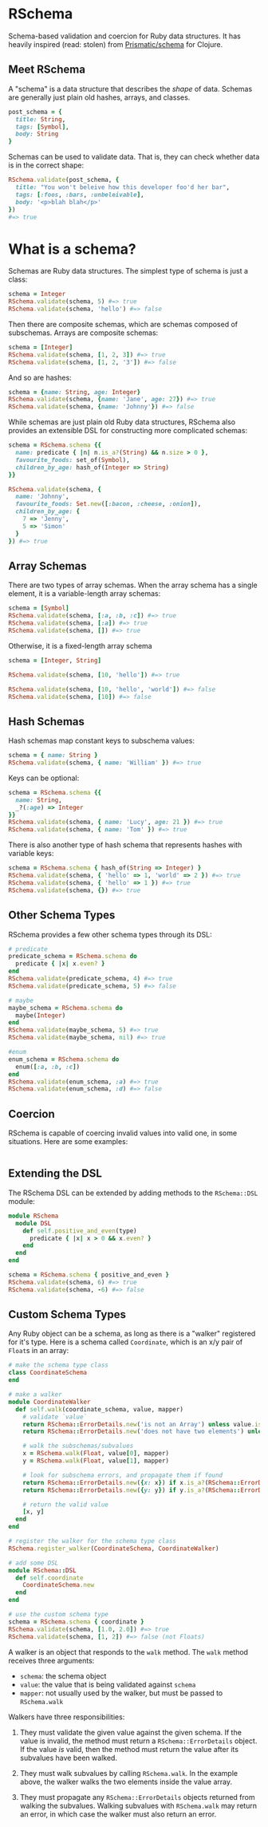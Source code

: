 # RSchema

Schema-based validation and coercion for Ruby data structures. It has heavily
inspired (read: stolen) from [Prismatic/schema][] for Clojure. 

Meet RSchema
------------

A "schema" is a data structure that describes the _shape_ of data.
Schemas are generally just plain old hashes, arrays, and classes.

```ruby
post_schema = {
  title: String,
  tags: [Symbol],
  body: String
}
```

Schemas can be used to validate data. That is, they can check whether
data is in the correct shape:

```ruby
RSchema.validate(post_schema, {
  title: "You won't beleive how this developer foo'd her bar",
  tags: [:foos, :bars, :unbeleivable],
  body: '<p>blah blah</p>'
})
#=> true
```

# What is a schema?

Schemas are Ruby data structures. The simplest type of schema is just a class:

```ruby
schema = Integer
RSchema.validate(schema, 5) #=> true
RSchema.validate(schema, 'hello') #=> false
```

Then there are composite schemas, which are schemas composed of subschemas.
Arrays are composite schemas:

```ruby
schema = [Integer]
RSchema.validate(schema, [1, 2, 3]) #=> true
RSchema.validate(schema, [1, 2, '3']) #=> false
```

And so are hashes:

```ruby
schema = {name: String, age: Integer}
RSchema.validate(schema, {name: 'Jane', age: 27}) #=> true
RSchema.validate(schema, {name: 'Johnny'}) #=> false
```

While schemas are just plain old Ruby data structures, RSchema also provides
an extensible DSL for constructing more complicated schemas:

```ruby
schema = RSchema.schema {{
  name: predicate { |n| n.is_a?(String) && n.size > 0 },
  favourite_foods: set_of(Symbol),
  children_by_age: hash_of(Integer => String)
}}

RSchema.validate(schema, {
  name: 'Johnny',
  favourite_foods: Set.new([:bacon, :cheese, :onion]),
  children_by_age: {
    7 => 'Jenny',
    5 => 'Simon'
  }
}) #=> true
```

Array Schemas
-------------

There are two types of array schemas. When the array schema has a single
element, it is a variable-length array schemas:

```ruby
schema = [Symbol]
RSchema.validate(schema, [:a, :b, :c]) #=> true
RSchema.validate(schema, [:a]) #=> true
RSchema.validate(schema, []) #=> true
```

Otherwise, it is a fixed-length array schema

```ruby
schema = [Integer, String]

RSchema.validate(schema, [10, 'hello']) #=> true

RSchema.validate(schema, [10, 'hello', 'world']) #=> false
RSchema.validate(schema, [10]) #=> false
```

Hash Schemas
------------

Hash schemas map constant keys to subschema values:

```ruby
schema = { name: String }
RSchema.validate(schema, { name: 'William' }) #=> true
```

Keys can be optional:

```ruby
schema = RSchema.schema {{
  name: String,
  _?(:age) => Integer
}}
RSchema.validate(schema, { name: 'Lucy', age: 21 }) #=> true
RSchema.validate(schema, { name: 'Tom' }) #=> true
```

There is also another type of hash schema that represents hashes with variable
keys:

```ruby
schema = RSchema.schema { hash_of(String => Integer) }
RSchema.validate(schema, { 'hello' => 1, 'world' => 2 }) #=> true
RSchema.validate(schema, { 'hello' => 1 }) #=> true
RSchema.validate(schema, {}) #=> true
```

Other Schema Types
------------------

RSchema provides a few other schema types through its DSL:

```ruby
# predicate
predicate_schema = RSchema.schema do
  predicate { |x| x.even? }
end
RSchema.validate(predicate_schema, 4) #=> true
RSchema.validate(predicate_schema, 5) #=> false

# maybe
maybe_schema = RSchema.schema do
  maybe(Integer)
end
RSchema.validate(maybe_schema, 5) #=> true
RSchema.validate(maybe_schema, nil) #=> true

#enum
enum_schema = RSchema.schema do
  enum([:a, :b, :c])
end
RSchema.validate(enum_schema, :a) #=> true
RSchema.validate(enum_schema, :d) #=> false
```

Coercion
--------

RSchema is capable of coercing invalid values into valid one, in some
situations. Here are some examples:

```ruby
```

Extending the DSL
-----------------

The RSchema DSL can be extended by adding methods to the `RSchema::DSL` module:

```ruby
module RSchema
  module DSL
    def self.positive_and_even(type)
      predicate { |x| x > 0 && x.even? }
    end
  end
end

schema = RSchema.schema { positive_and_even }
RSchema.validate(schema, 6) #=> true
RSchema.validate(schema, -6) #=> false
```

Custom Schema Types
-------------------

Any Ruby object can be a schema, as long as there is a "walker" registered for
it's type. Here is a schema called `Coordinate`, which is an x/y pair of
`Float`s in an array:

```ruby
# make the schema type class
class CoordinateSchema
end

# make a walker
module CoordinateWalker
  def self.walk(coordinate_schema, value, mapper)
    # validate `value`
    return RSchema::ErrorDetails.new('is not an Array') unless value.is_a?(Array)
    return RSchema::ErrorDetails.new('does not have two elements') unless value.size == 2

    # walk the subschemas/subvalues
    x = RSchema.walk(Float, value[0], mapper)
    y = RSchema.walk(Float, value[1], mapper)

    # look for subschema errors, and propagate them if found
    return RSchema::ErrorDetails.new({x: x}) if x.is_a?(RSchema::ErrorDetails)
    return RSchema::ErrorDetails.new({y: y}) if y.is_a?(RSchema::ErrorDetails)

    # return the valid value
    [x, y]
  end
end

# register the walker for the schema type class
RSchema.register_walker(CoordinateSchema, CoordinateWalker)

# add some DSL
module RSchema::DSL
  def self.coordinate
    CoordinateSchema.new
  end
end

# use the custom schema type
schema = RSchema.schema { coordinate }
RSchema.validate(schema, [1.0, 2.0]) #=> true
RSchema.validate(schema, [1, 2]) #=> false (not Floats)
```

A walker is an object that responds to the `walk` method. The `walk` method
receives three arguments:

 - `schema`: the schema object
 - `value`: the value that is being validated against `schema`
 - `mapper`: not usually used by the walker, but must be passed to
   `RSchema.walk`

Walkers have three responsibilities:

 1. They must validate the given value against the given schema. If the value
    is invalid, the method must return a `RSchema::ErrorDetails` object. If the
    value _is_ valid, then the method must return the value after its subvalues
    have been walked.

 2. They must walk subvalues by calling `RSchema.walk`. In the example above,
    the walker walks the two elements inside the value array.

 3. They must propagate any `RSchema::ErrorDetails` objects returned from
    walking the subvalues. Walking subvalues with `RSchema.walk` may return
    an error, in which case the walker must also return an error.

[Prismatic/schema]: https://github.com/Prismatic/schema

